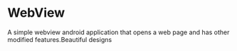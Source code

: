 # WebView
A simple webview  android application that opens a web page and has other modified features.Beautiful designs
